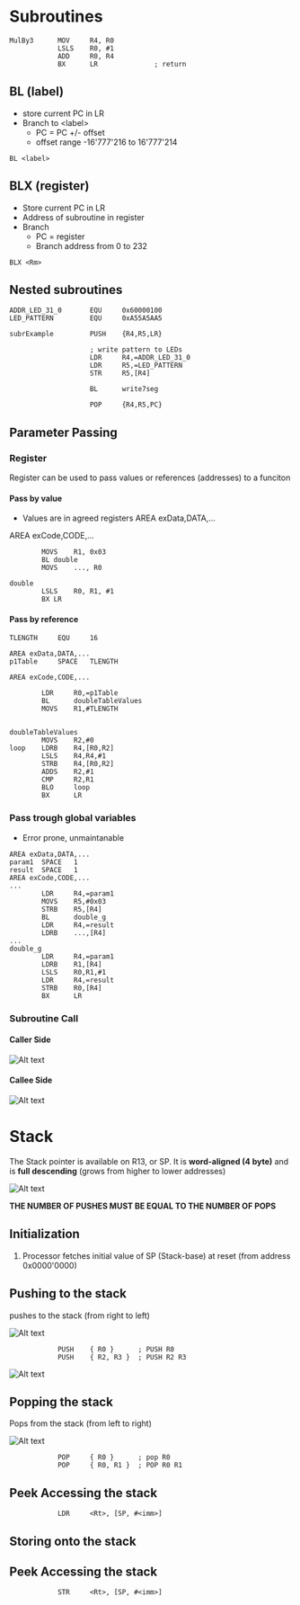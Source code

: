 # Subroutines

```assembler
MulBy3		MOV 	R4, R0
			LSLS	R0, #1
			ADD		R0, R4
			BX		LR				; return
```


## BL (label)

- store current PC in LR
- Branch to \<label\>
	- PC = PC +/- offset
	- offset range -16'777'216 to 16'777'214

```assembler
BL <label>
```

## BLX (register)

- Store current PC in LR
- Address of subroutine in register
- Branch
	- PC = register
	- Branch address from 0 to 232

```assembler
BLX	<Rm>
```

## Nested subroutines

```assembler
ADDR_LED_31_0 		EQU 	0x60000100
LED_PATTERN			EQU 	0xA55A5AA5

subrExample 		PUSH 	{R4,R5,LR}

					; write pattern to LEDs
					LDR 	R4,=ADDR_LED_31_0
					LDR		R5,=LED_PATTERN
					STR 	R5,[R4]
					
					BL 		write7seg
					
					POP 	{R4,R5,PC}
```

## Parameter Passing

### Register

Register can be used to pass values or references (addresses) to a funciton

#### Pass by value

- Values are in agreed registers
AREA exData,DATA,...

AREA exCode,CODE,...
```assembler
		MOVS	R1, 0x03
		BL double
		MOVS	..., R0

double
		LSLS	R0, R1, #1
		BX LR
```

#### Pass by reference

```assembler
TLENGTH 	EQU 	16

AREA exData,DATA,...
p1Table 	SPACE 	TLENGTH

AREA exCode,CODE,...

		LDR		R0,=p1Table
		BL 		doubleTableValues
		MOVS 	R1,#TLENGTH


doubleTableValues
		MOVS 	R2,#0
loop 	LDRB 	R4,[R0,R2]
		LSLS 	R4,R4,#1
		STRB 	R4,[R0,R2]
		ADDS 	R2,#1
		CMP 	R2,R1
		BLO 	loop
		BX 		LR
```

### Pass trough global variables

- Error prone, unmaintanable

```assembler
AREA exData,DATA,...
param1 	SPACE 	1
result 	SPACE 	1
AREA exCode,CODE,...
...
		LDR 	R4,=param1
		MOVS 	R5,#0x03
		STRB 	R5,[R4]
		BL 		double_g
		LDR 	R4,=result
		LDRB 	...,[R4]
...
double_g
		LDR 	R4,=param1
		LDRB 	R1,[R4]
		LSLS 	R0,R1,#1
		LDR 	R4,=result
		STRB 	R0,[R4]
		BX 		LR
```

### Subroutine Call 

#### Caller Side

![Alt text](media/image-7.png)

#### Callee Side

![Alt text](media/image-8.png)

# Stack

The Stack pointer is available on R13, or SP. It is **word-aligned (4 byte)** and is **full descending** (grows from higher to lower addresses)

![Alt text](media/image-3.png)

**THE NUMBER OF PUSHES MUST BE EQUAL TO THE NUMBER OF POPS**

## Initialization

1. Processor fetches initial value of SP (Stack-base) at reset (from address 0x0000'0000)


## Pushing to the stack

pushes to the stack (from right to left)

![Alt text](media/image-4.png)


```assembler
			PUSH	{ R0 }		; PUSH R0 
			PUSH	{ R2, R3 }	; PUSH R2 R3
```


![Alt text](media/image-6.png)


## Popping the stack

Pops from the stack (from left to right)

![Alt text](media/image-5.png)

```assembler
			POP		{ R0 }		; pop R0 
			POP		{ R0, R1 }	; POP R0 R1
```




## Peek Accessing the stack

```assembler
			LDR		<Rt>, [SP, #<imm>]
```

## Storing onto the stack

## Peek Accessing the stack

```assembler
			STR		<Rt>, [SP, #<imm>]
```

